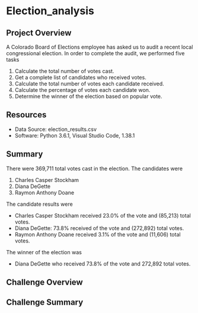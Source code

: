 # Election_analysis

## Project Overview
A Colorado Board of Elections employee has asked us to audit a recent local congressional election. In order to complete the audit, we performed five tasks
1. Calculate the total number of votes cast.
2. Get a complete list of candidates who received votes.
3. Calculate the total number of votes each candidate received.
4. Calculate the percentage of votes each candidate won.
5. Determine the winner of the election based on popular vote.

## Resources
- Data Source: election_results.csv
- Software: Python 3.6.1, Visual Studio Code, 1.38.1

## Summary
There were 369,711 total votes cast in the election.
The candidates were
1. Charles Casper Stockham
2. Diana DeGette
3. Raymon Anthony Doane

The candidate results were
- Charles Casper Stockham received 23.0% of the vote and (85,213) total votes.
- Diana DeGette: 73.8% received of the vote and (272,892) total votes.
- Raymon Anthony Doane received 3.1% of the vote and (11,606) total votes.

The winner of the election was
- Diana DeGette who received 73.8% of the vote and 272,892 total votes.

## Challenge Overview

## Challenge Summary
